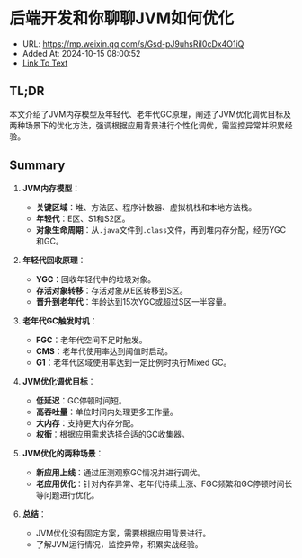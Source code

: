 # 后端开发和你聊聊JVM如何优化
- URL: https://mp.weixin.qq.com/s/Gsd-pJ9uhsRiI0cDx4O1iQ
- Added At: 2024-10-15 08:00:52
- [Link To Text](2024-10-15-后端开发和你聊聊jvm如何优化_raw.md)

## TL;DR
本文介绍了JVM内存模型及年轻代、老年代GC原理，阐述了JVM优化调优目标及两种场景下的优化方法，强调根据应用背景进行个性化调优，需监控异常并积累经验。

## Summary
1. **JVM内存模型**：
   - **关键区域**：堆、方法区、程序计数器、虚拟机栈和本地方法栈。
   - **年轻代**：E区、S1和S2区。
   - **对象生命周期**：从`.java`文件到`.class`文件，再到堆内存分配，经历YGC和GC。

2. **年轻代回收原理**：
   - **YGC**：回收年轻代中的垃圾对象。
   - **存活对象转移**：存活对象从E区转移到S区。
   - **晋升到老年代**：年龄达到15次YGC或超过S区一半容量。

3. **老年代GC触发时机**：
   - **FGC**：老年代空间不足时触发。
   - **CMS**：老年代使用率达到阈值时启动。
   - **G1**：老年代区域使用率达到一定比例时执行Mixed GC。

4. **JVM优化调优目标**：
   - **低延迟**：GC停顿时间短。
   - **高吞吐量**：单位时间内处理更多工作量。
   - **大内存**：支持更大内存分配。
   - **权衡**：根据应用需求选择合适的GC收集器。

5. **JVM优化的两种场景**：
   - **新应用上线**：通过压测观察GC情况并进行调优。
   - **老应用优化**：针对内存异常、老年代持续上涨、FGC频繁和GC停顿时间长等问题进行优化。

6. **总结**：
   - JVM优化没有固定方案，需要根据应用背景进行。
   - 了解JVM运行情况，监控异常，积累实战经验。
